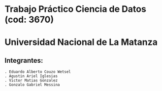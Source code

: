 
# Trabajo Práctico Ciencia de Datos (cod: 3670)
# Universidad Nacional de La Matanza

## Integrantes:
    . Eduardo Alberto Couzo Wetsel
    . Agustin Ariel Iglesias
    . Victor Matias Gonzalez
    . Gonzalo Gabriel Messina

  

